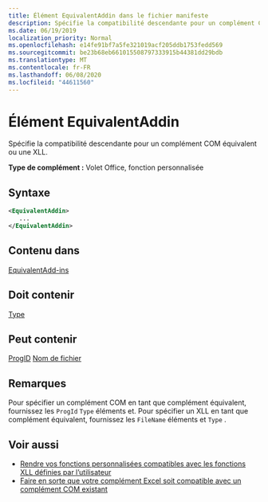 ```yaml
---
title: Élément EquivalentAddin dans le fichier manifeste
description: Spécifie la compatibilité descendante pour un complément COM équivalent ou une XLL.
ms.date: 06/19/2019
localization_priority: Normal
ms.openlocfilehash: e14fe91bf7a5fe321019acf205ddb1753fedd569
ms.sourcegitcommit: be23b68eb661015508797333915b44381dd29bdb
ms.translationtype: MT
ms.contentlocale: fr-FR
ms.lasthandoff: 06/08/2020
ms.locfileid: "44611560"
---
```

# <a name="equivalentaddin-element"></a>Élément EquivalentAddin

Spécifie la compatibilité descendante pour un complément COM équivalent ou une XLL.

**Type de complément :** Volet Office, fonction personnalisée

## <a name="syntax"></a>Syntaxe

```XML
<EquivalentAddin>
   ...
</EquivalentAddin>
```

## <a name="contained-in"></a>Contenu dans

[EquivalentAdd-ins](equivalentaddins.md)

## <a name="must-contain"></a>Doit contenir

[Type](type.md)

## <a name="can-contain"></a>Peut contenir

[ProgID](progid.md) 
 [Nom de fichier](filename.md)

## <a name="remarks"></a>Remarques

Pour spécifier un complément COM en tant que complément équivalent, fournissez les `ProgId` `Type` éléments et. Pour spécifier un XLL en tant que complément équivalent, fournissez les `FileName` éléments et `Type` .

## <a name="see-also"></a>Voir aussi

- [Rendre vos fonctions personnalisées compatibles avec les fonctions XLL définies par l’utilisateur](../../excel/make-custom-functions-compatible-with-xll-udf.md)
- [Faire en sorte que votre complément Excel soit compatible avec un complément COM existant](../../develop/make-office-add-in-compatible-with-existing-com-add-in.md)